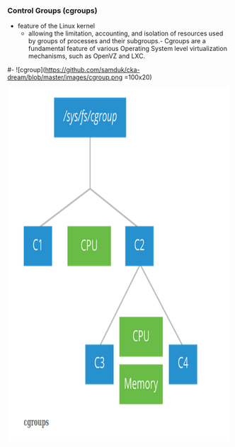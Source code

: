 ### Control Groups (cgroups)
- feature of the Linux kernel 
	- allowing the limitation, accounting, and isolation of resources used by groups of processes and their subgroups.- Cgroups are a fundamental feature of various Operating System level virtualization mechanisms, such as OpenVZ and LXC. 

#- ![cgroup](https://github.com/samduk/cka-dream/blob/master/images/cgroup.png =100x20)
<center><img src="https://github.com/samduk/cka-dream/blob/master/images/cgroup.png" width="500" height="800"> </center>
